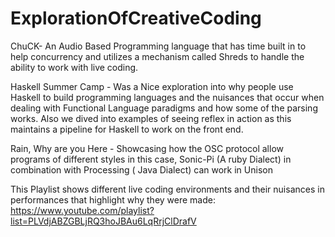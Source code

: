 # ExplorationOfCreativeCoding

ChuCK- An Audio Based Programming language that has time built in to help concurrency and utilizes a mechanism called Shreds to handle the ability to work with live coding.

Haskell Summer Camp - Was a Nice exploration into why people use Haskell to build programming languages and the nuisances that occur when dealing with Functional Language paradigms and how some of the parsing works. Also we dived into examples of seeing reflex in action as this maintains a pipeline for Haskell to work on the front end.

Rain, Why are you Here - Showcasing how the OSC protocol allow programs of different styles in this case, Sonic-Pi (A ruby Dialect) in combination with Processing ( Java Dialect) can work in Unison

This Playlist shows different live coding environments and their nuisances in performances that highlight why they were made:
https://www.youtube.com/playlist?list=PLVdjABZGBLjRQ3hoJBAu6LqRrjClDrafV
